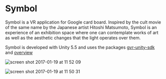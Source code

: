 # Symbol

Symbol is a VR application for Google card board. Inspired by the cult movie of the same name by the Japanese artist Hitoshi Matsumoto, Symbol is an experience of an exhibition space where one can contemplate works of art as well as the aesthetic changes that the light operates over them.

Symbol is developed with Unity 5.5 and uses the packages [gvr-unity-sdk](https://github.com/googlevr/gvr-unity-sdk/) and [overview](https://developers.google.com/vr/cardboard/overview)

![screen shot 2017-01-19 at 11 52 09](https://cloud.githubusercontent.com/assets/22668207/22182885/b20f1a5a-e0b0-11e6-95f0-40966ba1f692.png)

![screen shot 2017-01-19 at 11 50 31](https://cloud.githubusercontent.com/assets/22668207/22182997/4f0150c4-e0b3-11e6-9ec1-1583fac8ac6d.png)


